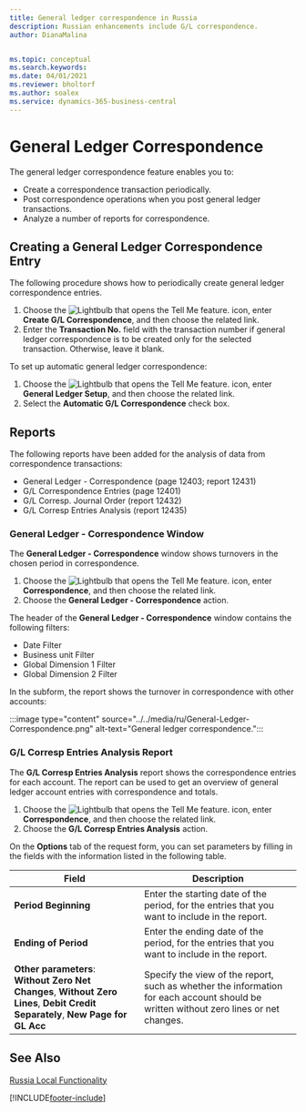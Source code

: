 ```yaml
---
title: General ledger correspondence in Russia
description: Russian enhancements include G/L correspondence.
author: DianaMalina


ms.topic: conceptual
ms.search.keywords:
ms.date: 04/01/2021
ms.reviewer: bholtorf
ms.author: soalex
ms.service: dynamics-365-business-central
---
```

# General Ledger Correspondence

The general ledger correspondence feature enables you to: 

- Create a correspondence transaction periodically.
- Post correspondence operations when you post general ledger transactions.
- Analyze a number of reports for correspondence.

## Creating a General Ledger Correspondence Entry

The following procedure shows how to periodically create general ledger correspondence entries.

1. Choose the ![Lightbulb that opens the Tell Me feature.](../../media/ui-search/search_small.png "Tell me what you want to do") icon, enter **Create G/L Correspondence**, and then choose the related link.
2. Enter the **Transaction No.** field with the transaction number if general ledger correspondence is to be created only for the selected transaction. Otherwise, leave it blank.

To set up automatic general ledger correspondence:

1. Choose the ![Lightbulb that opens the Tell Me feature.](../../media/ui-search/search_small.png "Tell me what you want to do") icon, enter **General Ledger Setup**, and then choose the related link.
2. Select the **Automatic G/L Correspondence** check box.

## Reports

The following reports have been added for the analysis of data from correspondence transactions:

- General Ledger - Correspondence (page 12403; report 12431)
- G/L Correspondence Entries (page 12401)
- G/L Corresp. Journal Order (report 12432)
- G/L Corresp Entries Analysis (report 12435)

### General Ledger - Correspondence Window

The **General Ledger - Correspondence** window shows turnovers in the chosen period in correspondence.

1. Choose the ![Lightbulb that opens the Tell Me feature.](../../media/ui-search/search_small.png "Tell me what you want to do") icon, enter **Correspondence**, and then choose the related link.
2. Choose the **General Ledger - Correspondence** action.

The header of the **General Ledger - Correspondence** window contains the following filters:

- Date Filter
- Business unit Filter
- Global Dimension 1 Filter
- Global Dimension 2 Filter

In the subform, the report shows the turnover in correspondence with other accounts:

:::image type="content" source="../../media/ru/General-Ledger-Correspondence.png" alt-text="General ledger correspondence.":::

### G/L Corresp Entries Analysis Report

The **G/L Corresp Entries Analysis** report shows the correspondence entries for each account. The report can be used to get an overview of general ledger account entries with correspondence and totals.

1. Choose the ![Lightbulb that opens the Tell Me feature.](../../media/ui-search/search_small.png "Tell me what you want to do") icon, enter **Correspondence**, and then choose the related link.
2. Choose the **G/L Corresp Entries Analysis** action.

On the **Options** tab of the request form, you can set parameters by filling in the fields with the information listed in the following table.

| Field                  | Description                                                  |
| ---------------------- | ------------------------------------------------------------ |
| **Period Beginning**   | Enter the starting date of the period, for the entries that you want to include in the report. |
| **Ending of Period**   | Enter the ending date of the period, for the entries that you want to include in the report. |
| **Other parameters**:<br />**Without Zero Net Changes**, **Without Zero Lines**, **Debit Credit Separately**, **New Page for GL Acc** | Specify the view of the report, such as whether the information for each account should be written without zero lines or net changes. |

## See Also

[Russia Local Functionality](russia-local-functionality.md)


[!INCLUDE[footer-include](../../includes/footer-banner.md)]